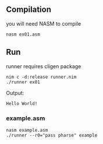 ## Compilation
you will need NASM to compile
```shell
nasm ex01.asm
```

## Run
runner requires cligen package

```shell
nim c -d:release runner.nim
./runner ex01
```

Output:
```
Hello World!
```

### example.asm
```shell
nasm example.asm
./runner --r0="pass pharse" example
